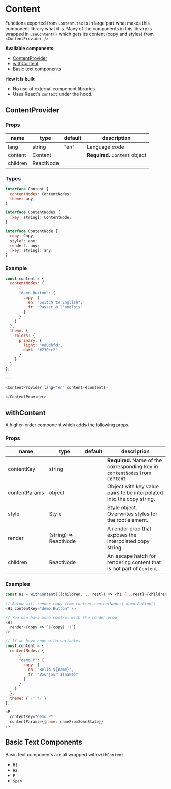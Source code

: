 # Content

Functions exported from `Content.tsx` is in large part what makes this component library what it is. Many of the components in this library is wrapped in `useContent()` which gets its content (copy and styles) from `<ContentProvider />`

**Available components**:

- [ContentProvider](#contentprovider)
- [withContent](#withcontent)
- [Basic text components](#basic-text-components)

**How it is built**

- No use of external component libraries.
- Uses React's `context` under the hood.

## ContentProvider

### Props

| name     | type      | default | description                    |
| -------- | --------- | ------- | ------------------------------ |
| lang     | string    | "en"    | Language code                  |
| content  | Content   |         | **Required.** `Content` object |
| children | ReactNode |         |                                |

### Types

```javascript
interface Content {
  contentNodes: ContentNodes;
  theme: any;
}

interface ContentNodes {
  [key: string]: ContentNode;
}

interface ContentNode {
  copy: Copy;
  style?: any;
  render?: any;
  [key: string]: any;
}
```

### Example

```javascript
const content = {
  contentNodes: {
      {
      "demo.Button": {
        copy: {
          en: "Switch to English",
          fr: "Passer à l'anglais"
        }
      }
    }
  },
  theme: {
    colors: {
      primary: {
        light: "#d0dbfd",
        dark: "#230cc2"
      }
    }
  }
};

...

<ContentProvider lang="en" content={content}>
    ...
</ContentProvider>
```

## withContent

A higher-order component which adds the following props.

### Props

| name          | type                  | default | description                                                                  |
| ------------- | --------------------- | ------- | ---------------------------------------------------------------------------- |
| contentKey    | string                |         | **Required.** Name of the corresponding key in `contentNodes` from `Content` |
| contentParams | object                |         | Object with key value pairs to be interpolated into the copy string.         |
| style         | Style                 |         | Style object. Overwrites styles for the root element.                        |
| render        | (string) => ReactNode |         | A render prop that exposes the interpolated copy string                      |
| children      | ReactNode             |         | An escape hatch for rendering content that is not part of `Content`.         |

### Examples

```javascript
const H1 = withContent(({children, ...rest}) => <h1 {...rest}>{children}</h1>);

// Below will render copy from content.contentNodes['demo.Button']
<H1 contentKey="demo.Button" />

// You can have more control with the render prop
<H1
  render={copy => `${copy} !!`}
/>

// If we have copy with variables
const content = {
  contentNodes: {
      {
      "demo.P": {
        copy: {
          en: "Hello ${name}",
          fr: "Bounjour ${name}"
        }
      }
    }
  },
  theme: { /* */ }
};

<P
  contentKey="demo.P"
  contentParams={{name: nameFromSomeState}}
/>
```

## Basic Text Components

Basic text components are all wrapped with `withContent`

- `H1`
- `H2`
- `P`
- `Span`
